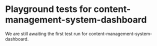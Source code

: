 # Playground tests for content-management-system-dashboard
We are still awaiting the first test run for content-management-system-dashboard.
